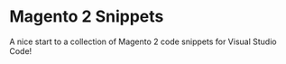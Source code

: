 # Magento 2 Snippets

A nice start to a collection of Magento 2 code snippets for Visual Studio Code!
